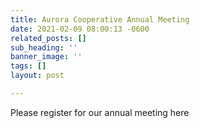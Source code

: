 ```yaml
---
title: Aurora Cooperative Annual Meeting
date: 2021-02-09 08:00:13 -0600
related_posts: []
sub_heading: ''
banner_image: ''
tags: []
layout: post

---
```

Please register for our annual meeting here